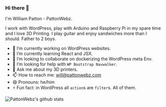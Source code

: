 ### Hi there 👋

I'm William Patton - PattonWebz.

I work with WordPress, play with Arduino and Raspberry Pi in my spare time and I love 3D Printing. I play guitar and enjoy sandwiches more than I should. Father to 2 boys.

- 🔭 I’m currently working on WordPress websites.
- 🌱 I’m currently learning React and JSX.
- 👯 I’m looking to collaborate on dockerizing the WordPress meta Env.
- 🤔 I’m looking for help with `WP Bootstrap Navwalker`.
- 💬 Ask me about my 3D printers.
- 📫 How to reach me: will@pattonwebz.com
- 😄 Pronouns: he/him
- ⚡ Fun fact: in WordPress all `action`s are `filter`s. All of them.

![PattonWebz's github stats](https://github-readme-stats.vercel.app/api?username=pattonwebz&theme=buefy&show_icons=true&count_private=true&hide=stars)
